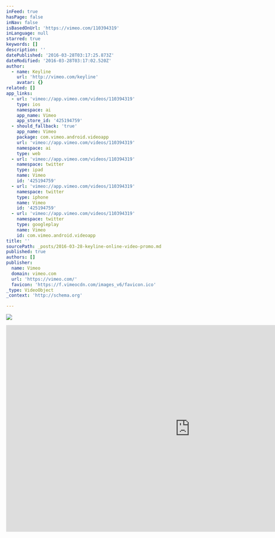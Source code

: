 ```yaml
---
inFeed: true
hasPage: false
inNav: false
isBasedOnUrl: 'https://vimeo.com/110394319'
inLanguage: null
starred: true
keywords: []
description: ''
datePublished: '2016-03-28T03:17:25.873Z'
dateModified: '2016-03-28T03:17:02.520Z'
author:
  - name: Keyline
    url: 'http://vimeo.com/keyline'
    avatar: {}
related: []
app_links:
  - url: 'vimeo://app.vimeo.com/videos/110394319'
    type: ios
    namespace: ai
    app_name: Vimeo
    app_store_id: '425194759'
  - should_fallback: 'true'
    app_name: Vimeo
    package: com.vimeo.android.videoapp
    url: 'vimeo://app.vimeo.com/videos/110394319'
    namespace: ai
    type: web
  - url: 'vimeo://app.vimeo.com/videos/110394319'
    namespace: twitter
    type: ipad
    name: Vimeo
    id: '425194759'
  - url: 'vimeo://app.vimeo.com/videos/110394319'
    namespace: twitter
    type: iphone
    name: Vimeo
    id: '425194759'
  - url: 'vimeo://app.vimeo.com/videos/110394319'
    namespace: twitter
    type: googleplay
    name: Vimeo
    id: com.vimeo.android.videoapp
title: ''
sourcePath: _posts/2016-03-28-keyline-online-video-promo.md
published: true
authors: []
publisher:
  name: Vimeo
  domain: vimeo.com
  url: 'https://vimeo.com/'
  favicon: 'https://f.vimeocdn.com/images_v6/favicon.ico'
_type: VideoObject
_context: 'http://schema.org'

---
```

![](https://the-grid-user-content.s3-us-west-2.amazonaws.com/d0cff365-cfe3-4920-b7ee-319c8505904a.png)

<iframe src="https://cdn.embedly.com/widgets/media.html?src=https%3A%2F%2Fplayer.vimeo.com%2Fvideo%2F110394319&amp;url=https%3A%2F%2Fvimeo.com%2F110394319&amp;image=http%3A%2F%2Fi.vimeocdn.com%2Fvideo%2F494811430_1280.jpg&amp;key=b7d04c9b404c499eba89ee7072e1c4f7&amp;type=text%2Fhtml&amp;schema=vimeo" width="1000" height="563" scrolling="no" frameborder="0" allowfullscreen="allowfullscreen" style=""></iframe>